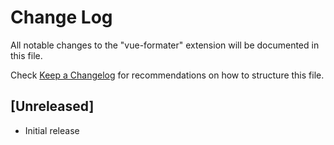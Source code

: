 # Change Log

All notable changes to the "vue-formater" extension will be documented in this file.

Check [Keep a Changelog](http://keepachangelog.com/) for recommendations on how to structure this file.

## [Unreleased]

- Initial release